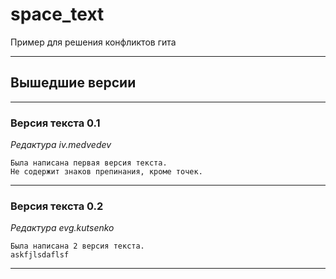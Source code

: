 # space_text
Пример для решения конфликтов гита

___
## Вышедшие версии
___
### Версия текста 0.1
_Редактура iv.medvedev_
```
Была написана первая версия текста.
Не содержит знаков препинания, кроме точек.
```

___
### Версия текста 0.2
_Редактура evg.kutsenko_
```
Была написана 2 версия текста.
askfjlsdaflsf
```

___